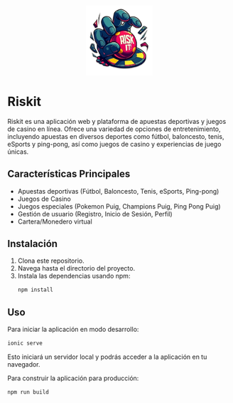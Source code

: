 <div align="center">
  <img src="public/logo.png" alt="Logo de Riskit" width="150">
</div>

# Riskit

Riskit es una aplicación web y plataforma de apuestas deportivas y juegos de casino en línea. Ofrece una variedad de opciones de entretenimiento, incluyendo apuestas en diversos deportes como fútbol, baloncesto, tenis, eSports y ping-pong, así como juegos de casino y experiencias de juego únicas.

## Características Principales

* Apuestas deportivas (Fútbol, Baloncesto, Tenis, eSports, Ping-pong)
* Juegos de Casino
* Juegos especiales (Pokemon Puig, Champions Puig, Ping Pong Puig)
* Gestión de usuario (Registro, Inicio de Sesión, Perfil)
* Cartera/Monedero virtual

## Instalación

1. Clona este repositorio.
2. Navega hasta el directorio del proyecto.
3. Instala las dependencias usando npm:
   ```bash
   npm install
   ```

## Uso

Para iniciar la aplicación en modo desarrollo:

```bash
ionic serve
```

Esto iniciará un servidor local y podrás acceder a la aplicación en tu navegador.

Para construir la aplicación para producción:

```bash
npm run build
``` 
